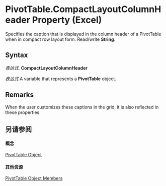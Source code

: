 
# PivotTable.CompactLayoutColumnHeader Property (Excel)

Specifies the caption that is displayed in the column header of a PivotTable when in compact row layout form. Read/write  **String**.


## Syntax

 _表达式_. **CompactLayoutColumnHeader**

 _表达式_ A variable that represents a **PivotTable** object.


## Remarks

When the user customizes these captions in the grid, it is also reflected in these properties.


## 另请参阅


#### 概念


[PivotTable Object](a9c1d4a0-78a9-f9a6-6daf-91cb63e45842.md)
#### 其他资源


[PivotTable Object Members](http://msdn.microsoft.com/library/8e8d1692-cf32-63c6-a1f6-54ddcc2a4964%28Office.15%29.aspx)